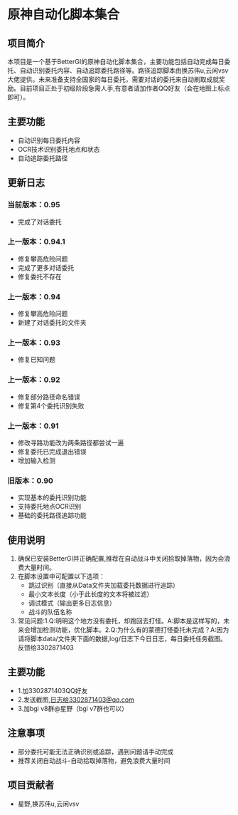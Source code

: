 # 原神自动化脚本集合

## 项目简介
本项目是一个基于BetterGI的原神自动化脚本集合，主要功能包括自动完成每日委托、自动识别委托内容、自动追踪委托路径等。路径追踪脚本由换苏伟u,云闲vsv大佬提供。未来准备支持全国家的每日委托，需要对话的委托来自动刷取成就奖励。目前项目正处于初级阶段急需人手,有意者请加作者QQ好友（会在地图上标点即可）。

## 主要功能
- 自动识别每日委托内容
- OCR技术识别委托地点和状态
- 自动追踪委托路径

## 更新日志

### 当前版本：0.95
- 完成了对话委托

### 上一版本：0.94.1
- 修复攀高危险问题
- 完成了更多对话委托
- 修复委托不存在

### 上一版本：0.94
- 修复攀高危险问题
- 新建了对话委托的文件夹

### 上一版本：0.93
- 修复已知问题

### 上一版本：0.92
- 修复部分路径命名错误
- 修复第4个委托识别失败

### 上一版本：0.91
- 修改寻路功能改为两条路径都尝试一遍
- 修复委托已完成退出错误
- 增加输入检测

### 旧版本：0.90
- 实现基本的委托识别功能
- 支持委托地点OCR识别
- 基础的委托路径追踪功能

## 使用说明
1. 确保已安装BetterGI并正确配置,推荐在自动战斗中关闭拾取掉落物，因为会浪费大量时间。
2. 在脚本设置中可配置以下选项：
   - 跳过识别（直接从Data文件夹加载委托数据进行追踪）
   - 最小文本长度（小于此长度的文本将被过滤）
   - 调试模式（输出更多日志信息）
   - 战斗的队伍名称
3. 常见问题:1.Q:明明这个地方没有委托，却跑回去打怪。A:脚本是这样写的，未来会增加检测功能，优化脚本。2.Q:为什么有的蒙德打怪委托未完成？A:因为请将脚本data/文件夹下面的数据,log/日志下今日日志，每日委托任务截图。反馈给3302871403

## 主要功能
- 1.加3302871403QQ好友
- 2.发送截图,日志给3302871403@qq.com
- 3.加bgi v8群@星野（bgi v7群也可以）

## 注意事项
- 部分委托可能无法正确识别或追踪，遇到问题请手动完成
- 推荐关闭自动战斗-自动拾取掉落物，避免浪费大量时间

## 项目贡献者
- 星野,换苏伟u,云闲vsv
